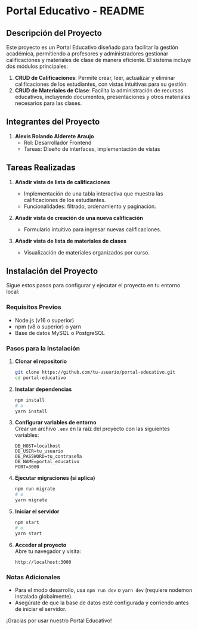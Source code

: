 # Portal Educativo - README

## Descripción del Proyecto

Este proyecto es un Portal Educativo diseñado para facilitar la gestión académica, permitiendo a profesores y administradores gestionar calificaciones y materiales de clase de manera eficiente. El sistema incluye dos módulos principales:

1. **CRUD de Calificaciones**: Permite crear, leer, actualizar y eliminar calificaciones de los estudiantes, con vistas intuitivas para su gestión.
2. **CRUD de Materiales de Clase**: Facilita la administración de recursos educativos, incluyendo documentos, presentaciones y otros materiales necesarios para las clases.

## Integrantes del Proyecto

1. **Alexis Rolando Alderete Araujo**  
   - Rol: Desarrollador Frontend  
   - Tareas: Diseño de interfaces, implementación de vistas  


## Tareas Realizadas

1. **Añadir vista de lista de calificaciones**  
   - Implementación de una tabla interactiva que muestra las calificaciones de los estudiantes.  
   - Funcionalidades: filtrado, ordenamiento y paginación.  

2. **Añadir vista de creación de una nueva calificación**  
   - Formulario intuitivo para ingresar nuevas calificaciones. 

3. **Añadir vista de lista de materiales de clases**  
   - Visualización de materiales organizados por curso.  

## Instalación del Proyecto

Sigue estos pasos para configurar y ejecutar el proyecto en tu entorno local:

### Requisitos Previos
- Node.js (v16 o superior)
- npm (v8 o superior) o yarn
- Base de datos MySQL o PostgreSQL

### Pasos para la Instalación

1. **Clonar el repositorio**  
   ```bash
   git clone https://github.com/tu-usuario/portal-educativo.git
   cd portal-educativo
   ```

2. **Instalar dependencias**  
   ```bash
   npm install
   # o
   yarn install
   ```

3. **Configurar variables de entorno**  
   Crear un archivo `.env` en la raíz del proyecto con las siguientes variables:  
   ```env
   DB_HOST=localhost
   DB_USER=tu_usuario
   DB_PASSWORD=tu_contraseña
   DB_NAME=portal_educativo
   PORT=3000
   ```

4. **Ejecutar migraciones (si aplica)**  
   ```bash
   npm run migrate
   # o
   yarn migrate
   ```

5. **Iniciar el servidor**  
   ```bash
   npm start
   # o
   yarn start
   ```

6. **Acceder al proyecto**  
   Abre tu navegador y visita:  
   ```
   http://localhost:3000
   ```

### Notas Adicionales
- Para el modo desarrollo, usa `npm run dev` o `yarn dev` (requiere nodemon instalado globalmente).  
- Asegúrate de que la base de datos esté configurada y corriendo antes de iniciar el servidor.  

¡Gracias por usar nuestro Portal Educativo!
